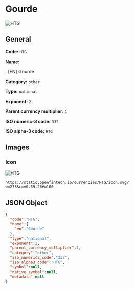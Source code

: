 
# Gourde 
![HTG](https://static.openfintech.io/currencies/HTG/icon.svg?w=278&c=v0.59.26#w100)  

## General 
 
**Code:** `HTG` 
 
**Name:** 
 
:	[EN] Gourde 
 
**Category:** `other` 
 
**Type:** `national` 
 
**Exponent:** `2` 
 
**Parent currency multiplier:** `1` 
 
**ISO numeric-3 code:** `332` 
 
**ISO alpha-3 code:** `HTG` 
 

## Images 

### Icon 
 
![HTG](https://static.openfintech.io/currencies/HTG/icon.svg?w=278&c=v0.59.26#w100)  

```
https://static.openfintech.io/currencies/HTG/icon.svg?w=278&c=v0.59.26#w100
```  

## JSON Object 

```json
{
  "code":"HTG",
  "name":{
    "en":"Gourde"
  },
  "type":"national",
  "exponent":2,
  "parent_currency_multiplier":1,
  "category":"other",
  "iso_numeric3_code":"332",
  "iso_alpha3_code":"HTG",
  "symbol":null,
  "native_symbol":null,
  "metadata":null
}
```  
